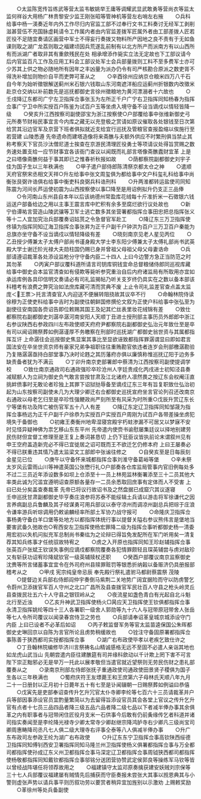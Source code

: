 <!-- { "loadSidebar": true } -->
　　○太监陈宽传旨练武等营太监韦敏姚举王庸等调耀武显武敢勇等营尚衣等监太监何祥谷大用杨广林贵黎安少监王刚张昭等管神机等营左右哨左右掖
　　○兵科给事中杨一渶奏近年内外工作尽归内官监工部不过奉行文书工料奏讨无经军工剥削滋甚营伍不充国脉虚耗请令工作属内者由内官监差拨军匠属外者由工部差拨人匠若匠役不足随宜奏请区画营中军士不得妄行奏拨又物料所产因地之良不责有于无如鱼课则取之湖广龙荔则取之福建顷因兵荒遂乱前制有以北方所产而派南方有以山西所有而派湖广者取非其有重歛残民在处  相承增添作毙实立法无定故也下工部议请今后内官监百凡工作及应用工料会工部议处军士会兵部量拨则工料不至多费军士亦可少苏其上供之物必随地所有因年之丰凶量为派办仍令有司严核勘合原派之数吏胥不得洗补增加则物价自平而吏弊可革从之
　　○辛酉徐州应纳京仓粮米四万八千石自今年为始听徵银解送蓟州米石银六钱取山东河南遮洋船应运蓟州折银数内改徵米赴京仓交纳以补前数先是巡抚都御史言徐州徵粮地为黄河漂溺者十六故也
　　○壬戌降辽东都司广宁左卫指挥佥事张玉为左所正千户广宁右卫指挥同知杨春为指挥佥事广宁卫中所实授百户陈鉴为试百户玉等坐虏入境守备不设当谪戍以情轻皆降一级
　　○癸亥升江西按察司副使邵宝为浙江按察使○户部覆给事中张维新御史弓元所奏节财裕民事宜言今内库之藏无以充登极之赏请如原议催取各处银钱至日次第给赏其沿边官军及京营下班者俱拟就近支给宜行巡抚及管粮官查报盈缩以俟施行至若营建  山陵悉遵  先帝遗命而建塔造像将来斋醮与夫额外供应不时繁刑俱当禁止其称考察天下官员沙汰僧尼道士挨查在京游民清理匠役勇士等项请议处得旨赏赐之数务速处置支给一应节财事宜各该衙门查议以闻既而礼部言塔像斋醮蠹财宜革  上是之曰塔像斋醮何益于事其即已之惟春祈秋报如故
　　○荫都察院副都御史刘宇子佳为国子生以三年秩满也
　　○甲子遣户部侍郎陈清祭京都太仓之神
　　○遣顺天府官祭宋丞相文天祥○升左给事中张文周玺俱为都给事中文户科玺礼科给事中尚衡张艮弼许诰俱右给事中衡吏科良弼兵科诰刑科
　　○升两淮都转运盐使司同知陈震为河间长芦运使初震为山西按察使以事□降至是用诏例拟升仍支正三品俸
　　○令河南山东州县自本年以后该纳德州常盈库花绒每十斤准折米一石徵银六钱运送户部备给边之用以主事王震言库中贮积有余多至腐烂欲行议处故也
　　○新宁伯谭祐言营造山陵武骧等卫军士逃亡数多其坐营署都指挥佥事田忠把总指挥张义等十二人宜加究治兵部覆奏诏姑贳之令急督官军赴工
　　○降辽东三万卫指挥使佟镇为指挥同知辽海卫指挥佥事张昇为正千户副千户钟洪为百户三万卫百户秦能为总旗亦坐守备不设当谪戍以情轻降级有差
　　○晓刻南京见老人星见丙位
　　○乙丑授少傅兼太子太傅户部尚书谨身殿大学士李东阳少傅兼太子太傅礼部尚书武英殿大学士谢迁阶光禄大夫勋柱国仍赐已身并曾祖父母祖父母父母妻诰命
　　○兵部请遵诏裁革各处添设监枪分守守备内臣二十四人  上曰今边警方急正当防范之时其勿革
　　○丙寅户部议覆科道所请言司钥库铜钱宜命总督粮储侍郎同巡视库藏给事中御史会本监官清查如有侵欺等毙听参究重治自后内府诸监局有所取用亦宜如承运库例各具印信明文奏请必有司礼监揭帖乃听关支岁终仍具实在之数以备本部该科稽考有浪费之弊究治如法庶库藏可清而赏典不废  上止令司礼监差官查点盖太监庞＜王票＞托言清查官入内迎送不便展转阻挠故其议卒不行
　　○命翰林院侍读徐穆为正使吏科给事中吉时为副使往朝鲜国修撰伦文叙为正使户科给事中张弘至为副使往安南国各赍诏告即位敕赐其国王及妃其纻丝表里妆花绒锦有差
　　○致仕都察院右副都御史刘潺卒潺河南安阳人天顺丁丑进士授刑部主事历员外郎郎中浙江右参议陕西右参政四川左布政使顺天府府尹都察院右副都御史弘治元年致仕至是卒有司以闻诏赐祭葬如例潺谨厚不务皦察在刑部时巡抚湖广都御史翁世资与其属都指挥互讦  上命潺往会巡按御史焦显案其事比至显欲诬致都指挥罪潺谓显曰即如君言国法安在卒坐世资京师有豪家兄弟争祖职往往重贿勘官依违者连岁会刑部檄潺勘验乃复赂潺潺亟持白部堂事乃决时论韪之其历藩府亦俱以廉慎称惟巡抚辽阳于边务多缺责备者犹为不满云
　　○丁卯升南京吏部署郎中蔡清为江西按察司副使提调学校
　　○致仕南京通政司右通政强珍卒珍沧州人字廷贵成化丙戌进士初知泾县奏减赋额人为立祠为御史负气敢言尝按甘肃及江北诸府人凛然畏之按辽东会权阉汪直挑衅偾事时无敢论者珍独上其罪下诏狱挞辱备至谪戍辽东三年有旨复职致仕弘治初起为山东按察司副使未几为大理少卿迁右佥都御史巡抚宣府坐言官论列召还改南京右通政以母老乞归至是卒珍性强鲠政尚严刻所至有风采为时所重○戊辰升赏辽东长宁等堡有功及阵亡被伤官军五十八人有差
　　○降辽东定辽卫指挥同知邹晟为指挥佥事杨远为正千户副千户徐恭为实授百户实授百户周刚为试百户各带差操坐虏犯境失于备御也
　　○初雍王奏衡州地卑湿寝宫殿宇朽蛀渗漏不可居又以梦寐不安时见怪异疑神佛为祟乞移山东东平州  先帝遣内使赍书谕慰屡集廷议以择地别建劳民伤财但宜督工修理至是王复上奏词甚恳切  上仍下廷臣议皆执前论末谓叙州见有申王空府盖造新完必不得已宜徙居之诏可既而王不欲迁乞仍修本府  上曰王屡奏必不得已朕重违其情乃遣太监梁文工部郎中张谧往修之
　　○自癸亥至是日每辰刻金星见已位
　　○庚午以守备怀来城都指挥佥事刘淮守备葛峪等堡
　　○辛未祭太岁风云雷雨山川等神遣英国公张懋行礼○户部奏各仓库监局管事内官旧例每处多不过二三员近年添设数多如坝上仓添至十一员上林苑监林衡署添至三十二员其他大率类此诚为冗滥宜遵明诏查原额各量存一二员余悉取回庶事有定体而人不受害  上曰已处分矣盖查奏裁革  先帝已将议行故诏书及之然盘据已成窟穴其议遂寝
　　○壬申巡抚甘肃副都御史毕亨奏庄浪参将苏泰不能绥辑土兵请以游击将军徐谦代之因言养病副总兵鲁麟及其子经谋勇可用兵部议以泰守凉州而调凉州副总兵把琮于庄浪令谦率游兵听琮调用仍敕谕麟经率所部土军协力战守报可
　　○命隆庆卫指挥佥事杨勇守备白羊口堡等处地方以都指挥体统行事以提督关隘右参议熊伟言是堡地当要害武备久弛故也○宥西安左卫指挥使杨宏罪降二级为指挥佥事听都御史杨一清委用宏初以失机问拟充军总制尚书秦纮为之论辩已得旨免发配所在军门听用矣一清复荐其知兵练事才任统驭故特宥之
　　○虏之入开原也指挥同知王珍赵辅指挥佥事张英百户张斌王钦误失事例应谪戍都察院覆奏各犯情罪颇轻且琛英辅尝与虏对敌珍又有斩获功诏宥珍降斌钦官一级英辅赎杖还职
　　○癸酉户部覆议南京监察御史沈赉等所言储蓄事宜宜令在外司府州县赎罪赃罚等银悉折纳榖以备赈济仍具册报部稽考从之
　　○甲戌  宪宗纯皇帝忌辰  奉先殿行祭礼遣驸马都尉蔡震祭  茂陵
　　○提督边关兵部右侍郎阎仲宇奏倒马紫荆二关地势广阔宜据险而守以防虏警乞令蔚州卫添拨官军百人守州之北口广昌所及县查拨官军民壮百人守县之枪头岭灵丘县查拨民壮五六十人守县之银钗岭从之
　　○夜流星如盏色青白有光起自北斗魁北行至近浊
　　○乙亥升神武卫指挥使杨火□昺应天卫指挥使王钦俱都指挥佥事永清卫指挥姚纶等四十三人各署职一级舍人郭勋等九十六人与冠带原冠带舍人张岳等七人令所司覆议以闻录春宫侍卫之劳也
　　○兵部请奉诏革皇城京城添设守门内臣  上曰已设者不必革后如诏
　　○丙子敕监督军务等官太监苗逵保国公朱晖都御史史琳回京以自陈为言官所论且虏势稍缓故也
　　○铨注守备固原署都指挥佥事陈善于狭西都司实授都指挥佥事
　　○湖广右布政使毕孝以老疾乞致仕许之
　　○丁丑翰林院编修毕济川言祭祷名山精诚感格无远不至固不必遣人亲诣其地也如龙虎山武当山  先朝尝遣内臣往建醮筵有司并缘科歛动以千计欺上罔下害不可言  陛下崇正黜邪必无是举万一托此以展孝敬但当遣官就近望祭则无劳民伤财之患礼部覆奏从之
　　○录南京刑部左侍郎张抚子重通政使司通政使田景贤子稷俱为国子生各以三年秩满也
　　○蜀府庆符王友墂薨王和王庶第六子母林氏天顺八年九月二十一日册封以正月初十日薨年五十有七至是讣闻辍朝一日赐祭葬如例谥曰恭僖
　　○戊寅先是吏部奉诏查传升乞升冗官太仆寺卿李纶等七百六十三员请裁革并户兵等部因事添设官员宜酌量繁简以为去留得旨添设官员其会各堂上官议之传升乞升官有点者十七员三品四品者降三级五品六品者降二级七品以下者减半俸办事其余俱革之内有职事者与冠带闲住匠役月支米一石供事今后敢有仍前夤缘传乞者科道并诸司指实奏闻至是李纶降光禄寺少卿太常寺少卿赵继宗降鸿胪寺右少卿凡三级尚宝司卿周惠畴降司丞凡七人俱二级大理寺右评事仝泰等八人俱减半俸办事
　　○升广东布政司左参政王纶为湖广右布政使
　　○升辽东东宁卫指挥佥事高钦陕西绥德卫指挥同知傅钊西安卫署指挥同知马隆兰州卫指挥使杨义俱署都指挥佥事与万全都司都指挥使孙成辽东义州卫都指挥佥事马深定辽卫都指挥佥事周钺狭西都司都指挥使杨敬都指挥同知戴钦都指挥佥事邬铭分送团营协赞武定侯郭良等操练军马钦等皆以曾经战阵堪任将领荐故用之
　　○福建镇守太监邓原奏擒获建安妖贼刘宗保等三十七人兵部覆议福建屡有贼情先后捕获而守臣奏报未尝张大其事以觊恩典其与小警则虚张声势以请兵事平则历叙功劳以要赏者稍异宜加旌别以示激劝  上赐敕奖励
　　○革徐州等处兵备副使
